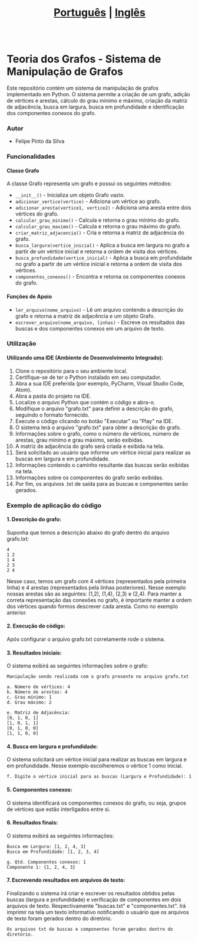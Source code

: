 # <div align="center"><a href="/README.md">Português</a> | <a href="/README_EN.md">Inglês</a></div>
<br><br>
# Teoria dos Grafos - Sistema de Manipulação de Grafos
Este repositório contém um sistema de manipulação de grafos implementado em Python. O sistema permite a criação de um grafo, adição de vértices e arestas, cálculo do grau mínimo e máximo, criação da matriz de adjacência, busca em largura, busca em profundidade e identificação dos componentes conexos do grafo.

### Autor
* Felipe Pinto da Silva

### Funcionalidades
#### Classe Grafo
A classe Grafo representa um grafo e possui os seguintes métodos:

* ```__init__()``` - Inicializa um objeto Grafo vazio.
* ```adicionar_vertice(vertice)``` - Adiciona um vértice ao grafo.
* ```adicionar_aresta(vertice1, vertice2)``` - Adiciona uma aresta entre dois vértices do grafo.
* ```calcular_grau_minimo()``` - Calcula e retorna o grau mínimo do grafo.
* ```calcular_grau_maximo()``` - Calcula e retorna o grau máximo do grafo.
* ```criar_matriz_adjacencia()``` - Cria e retorna a matriz de adjacência do grafo.
* ```busca_largura(vertice_inicial)``` - Aplica a busca em largura no grafo a partir de um vértice inicial e retorna a ordem de visita dos vértices.
* ```busca_profundidade(vertice_inicial)``` - Aplica a busca em profundidade no grafo a partir de um vértice inicial e retorna a ordem de visita dos vértices.
* ```componentes_conexos()``` - Encontra e retorna os componentes conexos do grafo.

#### Funções de Apoio
* ```ler_arquivo(nome_arquivo)``` - Lê um arquivo contendo a descrição do grafo e retorna a matriz de adjacência e um objeto Grafo.
* ```escrever_arquivo(nome_arquivo, linhas)``` - Escreve os resultados das buscas e dos componentes conexos em um arquivo de texto.

### Utilização
#### Utilizando uma IDE (Ambiente de Desenvolvimento Integrado):

1. Clone o repositório para o seu ambiente local.
2. Certifique-se de ter o Python instalado em seu computador.
3. Abra a sua IDE preferida (por exemplo, PyCharm, Visual Studio Code, Atom).
4. Abra a pasta do projeto na IDE.
5. Localize o arquivo Python que contém o código e abra-o.
6. Modifique o arquivo "grafo.txt" para definir a descrição do grafo, seguindo o formato fornecido.
7. Execute o código clicando no botão "Executar" ou "Play" na IDE.
8. O sistema lerá o arquivo "grafo.txt" para obter a descrição do grafo.
9. Informações sobre o grafo, como o número de vértices, número de arestas, grau mínimo e grau máximo, serão exibidas.
10. A matriz de adjacência do grafo será criada e exibida na tela.
11. Será solicitado ao usuário que informe um vértice inicial para realizar as buscas em largura e em profundidade.
12. Informações contendo o caminho resultante das buscas serão exibidas na tela.
13. Informações sobre os componentes do grafo serão exibidas.
14. Por fim, os arquivos .txt de saída para as buscas e componentes serão gerados.

### Exemplo de aplicação do código
#### 1. Descrição do grafo:
Suponha que temos a descrição abaixo do grafo dentro do arquivo grafo.txt:
```
4
1 2
1 4
2 3
2 4
```
Nesse caso, temos um grafo com 4 vértices (representados pela primeira linha) e 4 arestas (representados pela linhas posteriores). Nesse exemplo nossas arestas são as seguintes: (1,2), (1,4), (2,3) e (2,4). Para manter a correta representação das conexões no grafo, é importante manter a ordem dos vértices quando formos descrever cada aresta. Como no exemplo anterior.

#### 2. Execução do código:
Após configurar o arquivo grafo.txt corretamente rode o sistema.

#### 3. Resultados iniciais:
O sistema exibirá as seguintes informações sobre o grafo:
```
Manipulação sendo realizada com o grafo presente no arquivo grafo.txt

a. Número de vértices: 4
b. Número de arestas: 4
c. Grau mínimo: 1
d. Grau máximo: 2

e. Matriz de Adjacência:
[0, 1, 0, 1]
[1, 0, 1, 1]
[0, 1, 0, 0]
[1, 1, 0, 0]
```
#### 4. Busca em largura e profundidade:
O sistema solicitará um vértice inicial para realizar as buscas em largura e em profundidade. Nesse exemplo escolheremos o vértice 1 como inicial.
```
f. Digite o vértice inicial para as buscas (Largura e Profundidade): 1
```
#### 5. Componentes conexos:
O sistema identificará os componentes conexos do grafo, ou seja, grupos de vértices que estão interligados entre si.

#### 6. Resultados finais:
O sistema exibirá as seguintes informações:
```
Busca em Largura: [1, 2, 4, 3]
Busca em Profundidade: [1, 2, 3, 4]

g. Qtd. Componentes conexos: 1
Componente 1: {1, 2, 4, 3}
```
#### 7. Escrevendo resultados em arquivos de texto:
Finalizando o sistema irá criar e escrever os resultados obtidos pelas buscas (largura e profundidade) e verificação de componentes em dois arquivos de texto. Respectivamente "buscas.txt" e "componentes.txt". Irá imprimir na tela um texto informativo notificando o usuário que os arquivos de texto foram gerados dentro do diretório.
```
Os arquivos txt de buscas e componentes foram gerados dentro do diretório.
```
